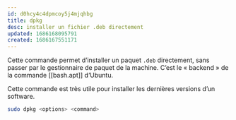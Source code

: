 ```yaml
---
id: d0hcy4c4dpmcoy5j4mjqhbg
title: dpkg
desc: installer un fichier .deb directement
updated: 1686168095791
created: 1686167551171
---
```


Cette commande permet d’installer un paquet `.deb` directement, sans passer par
le gestionnaire de paquet de la machine. C’est le « backend » de la commande
[[bash.apt]] d‘Ubuntu.

Cette commande est très utile pour installer les dernières versions d’un
software.

```sh
sudo dpkg <options> <command>
```
